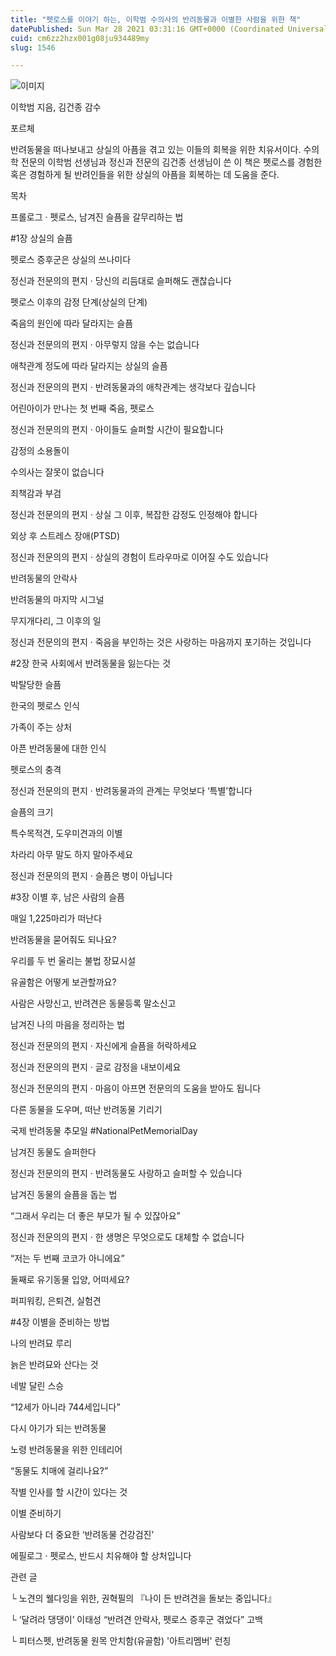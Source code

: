 ```yaml
---
title: "펫로스를 이야기 하는, 이학범 수의사의 반려동물과 이별한 사람을 위한 책"
datePublished: Sun Mar 28 2021 03:31:16 GMT+0000 (Coordinated Universal Time)
cuid: cm6zz2hzx001g08ju934489my
slug: 1546

---
```



![이미지](https://cdn.hashnode.com/res/hashnode/image/upload/v1739247522382/20a82054-df84-4b72-8cf4-b1436178e961.jpeg)

이학범 지음, 김건종 감수

포르체

반려동물을 떠나보내고 상실의 아픔을 겪고 있는 이들의 회복을 위한 치유서이다. 수의학 전문의 이학범 선생님과 정신과 전문의 김건종 선생님이 쓴 이 책은 펫로스를 경험한 혹은 경험하게 될 반려인들을 위한 상실의 아픔을 회복하는 데 도움을 준다.

목차

프롤로그 · 펫로스, 남겨진 슬픔을 갈무리하는 법

#1장 상실의 슬픔

펫로스 증후군은 상실의 쓰나미다

정신과 전문의의 편지 · 당신의 리듬대로 슬퍼해도 괜찮습니다

펫로스 이후의 감정 단계(상실의 단계)

죽음의 원인에 따라 달라지는 슬픔

정신과 전문의의 편지 · 아무렇지 않을 수는 없습니다

애착관계 정도에 따라 달라지는 상실의 슬픔

정신과 전문의의 편지 · 반려동물과의 애착관계는 생각보다 깊습니다

어린아이가 만나는 첫 번째 죽음, 펫로스

정신과 전문의의 편지 · 아이들도 슬퍼할 시간이 필요합니다

감정의 소용돌이

수의사는 잘못이 없습니다

죄책감과 부검

정신과 전문의의 편지 · 상실 그 이후, 복잡한 감정도 인정해야 합니다

외상 후 스트레스 장애(PTSD)

정신과 전문의의 편지 · 상실의 경험이 트라우마로 이어질 수도 있습니다

반려동물의 안락사

반려동물의 마지막 시그널

무지개다리, 그 이후의 일

정신과 전문의의 편지 · 죽음을 부인하는 것은 사랑하는 마음까지 포기하는 것입니다

#2장 한국 사회에서 반려동물을 잃는다는 것

박탈당한 슬픔

한국의 펫로스 인식

가족이 주는 상처

아픈 반려동물에 대한 인식

펫로스의 충격

정신과 전문의의 편지 · 반려동물과의 관계는 무엇보다 ‘특별’합니다

슬픔의 크기

특수목적견, 도우미견과의 이별

차라리 아무 말도 하지 말아주세요

정신과 전문의의 편지 · 슬픔은 병이 아닙니다

#3장 이별 후, 남은 사람의 슬픔

매일 1,225마리가 떠난다

반려동물을 묻어줘도 되나요?

우리를 두 번 울리는 불법 장묘시설

유골함은 어떻게 보관할까요?

사람은 사망신고, 반려견은 동물등록 말소신고

남겨진 나의 마음을 정리하는 법

정신과 전문의의 편지 · 자신에게 슬픔을 허락하세요

정신과 전문의의 편지 · 글로 감정을 내보이세요

정신과 전문의의 편지 · 마음이 아프면 전문의의 도움을 받아도 됩니다

다른 동물을 도우며, 떠난 반려동물 기리기

국제 반려동물 추모일 #NationalPetMemorialDay

남겨진 동물도 슬퍼한다

정신과 전문의의 편지 · 반려동물도 사랑하고 슬퍼할 수 있습니다

남겨진 동물의 슬픔을 돕는 법

“그래서 우리는 더 좋은 부모가 될 수 있잖아요”

정신과 전문의의 편지 · 한 생명은 무엇으로도 대체할 수 없습니다

“저는 두 번째 코코가 아니에요”

둘째로 유기동물 입양, 어떠세요?

퍼피워킹, 은퇴견, 실험견

#4장 이별을 준비하는 방법

나의 반려묘 루리

늙은 반려묘와 산다는 것

네발 달린 스승

“12세가 아니라 744세입니다”

다시 아기가 되는 반려동물

노령 반려동물을 위한 인테리어

“동물도 치매에 걸리나요?”

작별 인사를 할 시간이 있다는 것

이별 준비하기

사람보다 더 중요한 ‘반려동물 건강검진’

에필로그 · 펫로스, 반드시 치유해야 할 상처입니다

관련 글

└ 노견의 웰다잉을 위한, 권혁필의 『나이 든 반려견을 돌보는 중입니다』

└ ‘달려라 댕댕이’ 이태성 “반려견 안락사, 펫로스 증후군 겪었다” 고백

└ 피터스펫, 반려동물 원목 안치함(유골함) '아트리멤버' 런칭